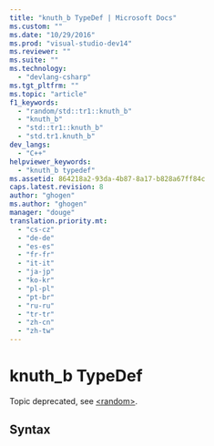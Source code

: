 ```yaml
---
title: "knuth_b TypeDef | Microsoft Docs"
ms.custom: ""
ms.date: "10/29/2016"
ms.prod: "visual-studio-dev14"
ms.reviewer: ""
ms.suite: ""
ms.technology: 
  - "devlang-csharp"
ms.tgt_pltfrm: ""
ms.topic: "article"
f1_keywords: 
  - "random/std::tr1::knuth_b"
  - "knuth_b"
  - "std::tr1::knuth_b"
  - "std.tr1.knuth_b"
dev_langs: 
  - "C++"
helpviewer_keywords: 
  - "knuth_b typedef"
ms.assetid: 864218a2-93da-4b87-8a17-b828a67ff84c
caps.latest.revision: 8
author: "ghogen"
ms.author: "ghogen"
manager: "douge"
translation.priority.mt: 
  - "cs-cz"
  - "de-de"
  - "es-es"
  - "fr-fr"
  - "it-it"
  - "ja-jp"
  - "ko-kr"
  - "pl-pl"
  - "pt-br"
  - "ru-ru"
  - "tr-tr"
  - "zh-cn"
  - "zh-tw"
---
```

# knuth_b TypeDef
Topic deprecated, see [\<random>](../Topic/%3Crandom%3E.md).  
  
## Syntax